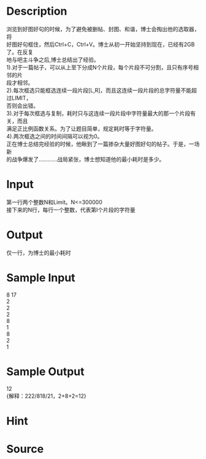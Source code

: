 
# Description

<div class="content"><div>浏览到好图好句的时候，为了避免被删帖、封图、和谐，博士会掏出他的选取器，将</div>
<div>好图好句框住，然后Ctrl+C，Ctrl+V。博士从初一开始坚持到现在，已经有2GB了。在反复</div>
<div>地与吧主斗争之后,博士总结出了经验。</div>
<div>1).对于一篇帖子，可以从上至下分成N个片段，每个片段不可分割，且只有序号相邻的片</div>
<div>段才相邻。</div>
<div>2).每次框选只能框选连续一段片段[L,R]，而且这连续一段片段的总字符量不能超过LIMIT，</div>
<div>否则会出错。</div>
<div>3).对于每次框选与复制，耗时只与这连续一段片段中字符量最大的那一个片段有关，而且</div>
<div>满足正比例函数关系。为了让题目简单，规定耗时等于字符量。</div>
<div>4).两次框选之间的时间间隔可以视为0。</div>
<div>正在博士总结完经验的时候，他瞅到了一篇掺杂大量好图好句的帖子。于是，一场新</div>
<div>的战争爆发了…………战局紧张，博士想知道他的最小耗时是多少。</div>
<div></div></div>

# Input

<div class="content"><div>第一行两个整数N和Limit。N&lt;=300000</div>
<div>接下来的N行，每行一个整数，代表第I个片段的字符量</div>
<div></div></div>

# Output

<div class="content"><div>仅一行，为博士的最小耗时</div>
<div></div></div>

# Sample Input

<div class="content"><span class="sampledata">8 17<br/>
2<br/>
2<br/>
2<br/>
8<br/>
1<br/>
8<br/>
2<br/>
1</span></div>

# Sample Output

<div class="content"><span class="sampledata">12<br/>
{解释：222/818/21，2+8+2=12}</span></div>

# Hint

<div class="content"><p></p></div>

# Source

<div class="content"><p><a href="problemset.php?search="></a></p></div>

